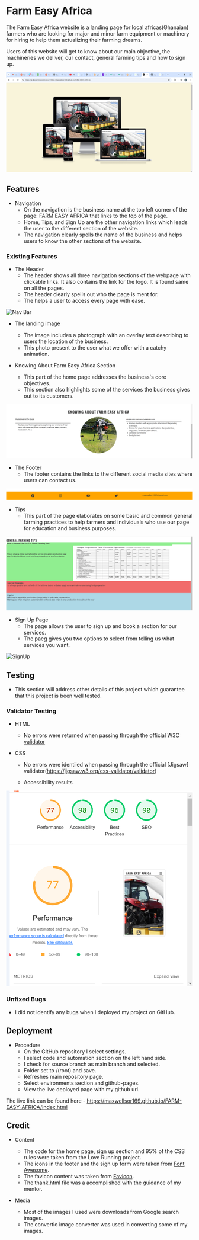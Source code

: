 # Farm Easy Africa

The Farm Easy Africa website is a landing page for local africas(Ghanaian) farmers who are looking for major and minor farm equipment or machinery for hiring to help them actualizing their farming dreams.

Users of this website will get to know about our main objective, the machineries we deliver, our contact, general farming tips and how to sign up.

![Header](docs./readme_images/Responsice.PNG)

## Features
* Navigation
    * On the navigation is the business name at the top left corner of the page: FARM EASY AFRICA that links to the top of the page.
    * Home, Tips, and Sign Up are the other navigation links which leads the user to the different section of the website.
    * The navigation clearly spells the name of the business and helps users to know the other sections of the website.

### Existing Features

 * The Header
     * The header shows all three navigation sections of the webpage with clickable links. It also contains the link for the logo. It is found same on all the pages.
     * The header clearly spells out who the page is ment for.
     * The helps a user to access every page with ease.

![Nav Bar](docs./readme_images/Nav.PNG)  

  * The landing image
    * The image includes a photograph with an overlay text describing to users the location of the business.
    * This photo present to the user what we offer with a catchy animation.

  * Knowing About Farm Easy Africa Section
    * This part of the home page addresses the business's core objectives.
    * This section also highlights some of the services the business gives out to its customers. 

![Home](docs./readme_images/home.PNG)    

 * The Footer
   * The footer contains the links to the different social media sites where users can contact us.

![Footer](docs./readme_images/footer.PNG)   

* Tips
   * This part of the page elaborates on some basic and common general farming practices to help farmers and individuals who use our page for education and business purposes.

![Tips](docs./readme_images/tips.PNG)

* Sign Up Page
    * The page allows the user to sign up and book a section for our services.
    * The paeg gives you two options to select from telling us what services you want.

![SignUp](docs./readme_images/signup.PNG)    

## Testing
  * This section will address other details of this project which guarantee that this project is been well tested.

### Validator Testing

  * HTML
     * No errors were returned when passing through the official [W3C validator](https://validator.w3.org/nu/#textarea)
  
  * CSS
     * No errors were identiied when passing through the official [Jigsaw] validator(https://jigsaw.w3.org/css-validator/validator)

    * Accessibility results

![Access](docs./readme_images/access.PNG)       

### Unfixed Bugs
  * I did not identify any bugs when I deployed my project on GitHub.

## Deployment
  * Procedure
      * On the GitHub repository I select settings.
      * I select code and automation section on the left hand side.
      * I check for source branch as main branch and selected.
      * Folder set to /(root) and save.
      * Refreshes main repository page.
      * Select environments section and github-pages.
      * View the live deployed page with my github url.

The live link can be found here - https://maxwellsor169.github.io/FARM-EASY-AFRICA/index.html   

## Credit 
  * Content 
      * The code for the home page, sign up section and 95% of the  CSS rules were taken from the Love Running project.
      * The icons in the footer and the sign up form were taken from [Font Awesome](https://fontawesome.com/).
      * The favicon content was taken from [Favicon](assets/favicon).
      * The thank.html file was a accomplished with the guidance of my mentor.


  * Media
      * Most of the images I used were downloads from Google search images. 
      * The convertio image converter was used in converting some of my images.  



